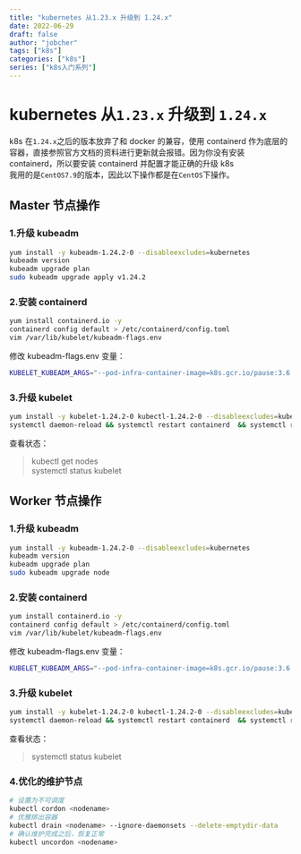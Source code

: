 ```yaml
---
title: "kubernetes 从1.23.x 升级到 1.24.x"
date: 2022-06-29
draft: false
author: "jobcher"
tags: ["k8s"]
categories: ["k8s"]
series: ["k8s入门系列"]
---
```


# kubernetes 从`1.23.x` 升级到 `1.24.x`

k8s 在`1.24.x`之后的版本放弃了和 docker 的兼容，使用 containerd 作为底层的容器，直接参照官方文档的资料进行更新就会报错。因为你没有安装 containerd，所以要安装 containerd 并配置才能正确的升级 k8s  
我用的是`CentOS7.9`的版本，因此以下操作都是在`CentOS`下操作。

## Master 节点操作

### 1.升级 kubeadm

```sh
yum install -y kubeadm-1.24.2-0 --disableexcludes=kubernetes
kubeadm version
kubeadm upgrade plan
sudo kubeadm upgrade apply v1.24.2
```

### 2.安装 containerd

```sh
yum install containerd.io -y
containerd config default > /etc/containerd/config.toml
vim /var/lib/kubelet/kubeadm-flags.env
```

修改 kubeadm-flags.env 变量：

```sh
KUBELET_KUBEADM_ARGS="--pod-infra-container-image=k8s.gcr.io/pause:3.6 --container-runtime=remote --container-runtime-endpoint=unix:///run/containerd/containerd.sock"
```

### 3.升级 kubelet

```sh
yum install -y kubelet-1.24.2-0 kubectl-1.24.2-0 --disableexcludes=kubernetes
systemctl daemon-reload && systemctl restart containerd  && systemctl restart kubelet
```

查看状态：

> kubectl get nodes  
> systemctl status kubelet

## Worker 节点操作

### 1.升级 kubeadm

```sh
yum install -y kubeadm-1.24.2-0 --disableexcludes=kubernetes
kubeadm version
kubeadm upgrade plan
sudo kubeadm upgrade node
```

### 2.安装 containerd

```sh
yum install containerd.io -y
containerd config default > /etc/containerd/config.toml
vim /var/lib/kubelet/kubeadm-flags.env
```

修改 kubeadm-flags.env 变量：

```sh
KUBELET_KUBEADM_ARGS="--pod-infra-container-image=k8s.gcr.io/pause:3.6 --container-runtime=remote --container-runtime-endpoint=unix:///run/containerd/containerd.sock"
```

### 3.升级 kubelet

```sh
yum install -y kubelet-1.24.2-0 kubectl-1.24.2-0 --disableexcludes=kubernetes
systemctl daemon-reload && systemctl restart containerd  && systemctl restart kubelet
```

查看状态：

> systemctl status kubelet

### 4.优化的维护节点

```sh
# 设置为不可调度
kubectl cordon <nodename>
# 优雅排出容器
kubectl drain <nodename> --ignore-daemonsets --delete-emptydir-data
# 确认维护完成之后，恢复正常
kubectl uncordon <nodename>
```
